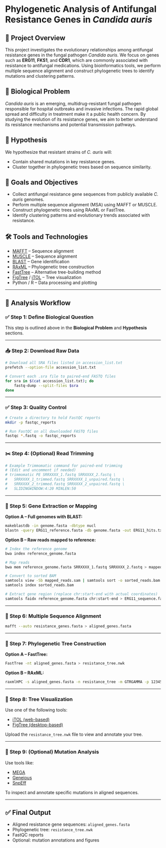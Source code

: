 # Phylogenetic Analysis of Antifungal Resistance Genes in *Candida auris*

## 🧬 Project Overview
This project investigates the evolutionary relationships among antifungal resistance genes in the fungal pathogen *Candida auris*. We focus on genes such as **ERG11**, **FKS1**, and **CDR1**, which are commonly associated with resistance to antifungal medications. Using bioinformatics tools, we perform multiple sequence alignment and construct phylogenetic trees to identify mutations and clustering patterns.

## 🧠 Biological Problem
*Candida auris* is an emerging, multidrug-resistant fungal pathogen responsible for hospital outbreaks and invasive infections. The rapid global spread and difficulty in treatment make it a public health concern. By studying the evolution of its resistance genes, we aim to better understand its resistance mechanisms and potential transmission pathways.

## 🧪 Hypothesis
We hypothesize that resistant strains of *C. auris* will:
- Contain shared mutations in key resistance genes.
- Cluster together in phylogenetic trees based on sequence similarity.

## 🎯 Goals and Objectives
- Collect antifungal resistance gene sequences from publicly available *C. auris* genomes.
- Perform multiple sequence alignment (MSA) using MAFFT or MUSCLE.
- Construct phylogenetic trees using RAxML or FastTree.
- Identify clustering patterns and evolutionary trends associated with resistance.

 ## 🛠️ Tools and Technologies
 - [MAFFT](https://mafft.cbrc.jp/alignment/software/) – Sequence alignment
 - [MUSCLE](https://www.drive5.com/muscle/) – Sequence alignment
 - [BLAST](https://blast.ncbi.nlm.nih.gov/Blast.cgi) – Gene identification
 - [RAxML](https://cme.h-its.org/exelixis/web/software/raxml/) – Phylogenetic tree construction
 - [FastTree](http://www.microbesonline.org/fasttree/) – Alternative tree-building method
 - [FigTree](https://github.com/rambaut/figtree) / [iTOL](https://itol.embl.de/) – Tree visualization
 - Python / R – Data processing and plotting

---

## 🔬 Analysis Workflow

### ✅ Step 1: Define Biological Question
This step is outlined above in the **Biological Problem** and **Hypothesis** sections.

---

### 📥 Step 2: Download Raw Data

```bash
# Download all SRA files listed in accession_list.txt
prefetch --option-file accession_list.txt

# Convert each .sra file to paired-end FASTQ files
for sra in $(cat accession_list.txt); do
    fastq-dump --split-files $sra
done
```

---

### ✅ Step 3: Quality Control

```bash
# Create a directory to hold FastQC reports
mkdir -p fastqc_reports

# Run FastQC on all downloaded FASTQ files
fastqc *.fastq -o fastqc_reports
```

---

### ✂️ Step 4: (Optional) Read Trimming

```bash
# Example Trimmomatic command for paired-end trimming
# (Edit and uncomment if needed)
# trimmomatic PE SRRXXXX_1.fastq SRRXXXX_2.fastq \
#   SRRXXXX_1_trimmed.fastq SRRXXXX_1_unpaired.fastq \
#   SRRXXXX_2_trimmed.fastq SRRXXXX_2_unpaired.fastq \
#   SLIDINGWINDOW:4:20 MINLEN:50
```

---

### 🧬 Step 5: Gene Extraction or Mapping

**Option A – Full genomes with BLAST:**

```bash
makeblastdb -in genome.fasta -dbtype nucl
blastn -query ERG11_reference.fasta -db genome.fasta -out ERG11_hits.txt
```

**Option B – Raw reads mapped to reference:**

```bash
# Index the reference genome
bwa index reference_genome.fasta

# Map reads
bwa mem reference_genome.fasta SRRXXXX_1.fastq SRRXXXX_2.fastq > mapped_reads.sam

# Convert to sorted BAM
samtools view -Sb mapped_reads.sam | samtools sort -o sorted_reads.bam
samtools index sorted_reads.bam

# Extract gene region (replace chr:start-end with actual coordinates)
samtools faidx reference_genome.fasta chr:start-end > ERG11_sequence.fasta
```

---

### 🧬 Step 6: Multiple Sequence Alignment

```bash
mafft --auto resistance_genes.fasta > aligned_genes.fasta
```

---

### 🌲 Step 7: Phylogenetic Tree Construction

**Option A – FastTree:**

```bash
FastTree -nt aligned_genes.fasta > resistance_tree.nwk
```

**Option B – RAxML:**

```bash
raxmlHPC -s aligned_genes.fasta -n resistance_tree -m GTRGAMMA -p 12345 -# 100
```

---

### 🌳 Step 8: Tree Visualization

Use one of the following tools:
- [iTOL (web-based)](https://itol.embl.de/)
- [FigTree (desktop-based)](https://github.com/rambaut/figtree)

Upload the `resistance_tree.nwk` file to view and annotate your tree.

---

### 🧬 Step 9: (Optional) Mutation Analysis

Use tools like:
- [MEGA](https://www.megasoftware.net/)
- [Geneious](https://www.geneious.com/)
- [SnpEff](https://pcingola.github.io/SnpEff/)

To inspect and annotate specific mutations in aligned sequences.

---

## ✅ Final Output
- Aligned resistance gene sequences: `aligned_genes.fasta`
- Phylogenetic tree: `resistance_tree.nwk`
- FastQC reports
- Optional: mutation annotations and figures
